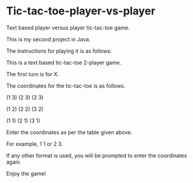 # Tic-tac-toe-player-vs-player
Text based player versus player tic-tac-toe game.

This is my second project in Java.

The instructions for playing it is as follows:

This is a text based tic-tac-toe 2-player game.

The first turn is for X.

The coordinates for the tic-tac-toe is as follows.

  (1 3) (2 3) (3 3) 
	
  (1 2) (2 2) (3 2) 
	
  (1 1) (2 1) (3 1) 

Enter the coordinates as per the table given above.

For example, 1 1 or 2 3.

If any other format is used, you will be prompted to enter the coordinates again.

Enjoy the game!
